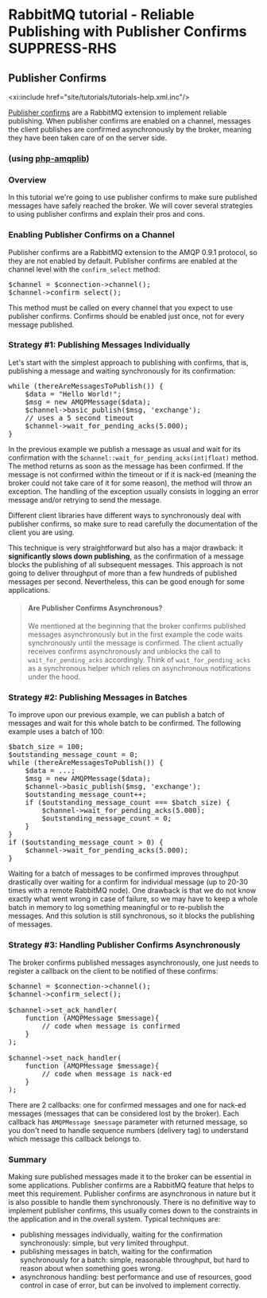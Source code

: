 <!--
Copyright (c) 2005-2023 Broadcom. All Rights Reserved. The term “Broadcom” refers to Broadcom Inc. and/or its subsidiaries.

All rights reserved. This program and the accompanying materials
are made available under the terms of the under the Apache License,
Version 2.0 (the "License”); you may not use this file except in compliance
with the License. You may obtain a copy of the License at

https://www.apache.org/licenses/LICENSE-2.0

Unless required by applicable law or agreed to in writing, software
distributed under the License is distributed on an "AS IS" BASIS,
WITHOUT WARRANTIES OR CONDITIONS OF ANY KIND, either express or implied.
See the License for the specific language governing permissions and
limitations under the License.
-->
# RabbitMQ tutorial - Reliable Publishing with Publisher Confirms SUPPRESS-RHS

## Publisher Confirms

<xi:include href="site/tutorials/tutorials-help.xml.inc"/>

[Publisher confirms](../confirms.html#publisher-confirms)
are a RabbitMQ extension to implement reliable
publishing. When publisher confirms are enabled on a channel,
messages the client publishes are confirmed asynchronously
by the broker, meaning they have been taken care of on the server
side.


### (using [php-amqplib](https://github.com/php-amqplib/php-amqplib))

### Overview

In this tutorial we're going to use publisher confirms to make
sure published messages have safely reached the broker. We will
cover several strategies to using publisher confirms and explain
their pros and cons.


### Enabling Publisher Confirms on a Channel

Publisher confirms are a RabbitMQ extension to the AMQP 0.9.1 protocol,
so they are not enabled by default. Publisher confirms are
enabled at the channel level with the `confirm_select` method:

<pre class="lang-php">
$channel = $connection->channel();
$channel->confirm_select();
</pre>

This method must be called on every channel that you expect to use publisher
confirms. Confirms should be enabled just once, not for every message published.

### Strategy #1: Publishing Messages Individually

Let's start with the simplest approach to publishing with confirms,
that is, publishing a message and waiting synchronously for its confirmation:

<pre class="lang-php">
while (thereAreMessagesToPublish()) {
    $data = "Hello World!";
    $msg = new AMQPMessage($data);
    $channel->basic_publish($msg, 'exchange');
    // uses a 5 second timeout
    $channel->wait_for_pending_acks(5.000);
}
</pre>

In the previous example we publish a message as usual and wait for its
confirmation with the `$channel::wait_for_pending_acks(int|float)` method.
The method returns as soon as the message has been confirmed. If the
message is not confirmed within the timeout or if it is nack-ed (meaning
the broker could not take care of it for some reason), the method will
throw an exception. The handling of the exception usually consists
in logging an error message and/or retrying to send the message.

Different client libraries have different ways to synchronously deal with publisher confirms,
so make sure to read carefully the documentation of the client you are using.

This technique is very straightforward but also has a major drawback:
it **significantly slows down publishing**, as the confirmation of a message blocks the publishing
of all subsequent messages. This approach is not going to deliver throughput of
more than a few hundreds of published messages per second. Nevertheless, this can be
good enough for some applications.

> #### Are Publisher Confirms Asynchronous?
>
> We mentioned at the beginning that the broker confirms published
> messages asynchronously but in the first example the code waits
> synchronously until the message is confirmed. The client actually
> receives confirms asynchronously and unblocks the call to `wait_for_pending_acks`
> accordingly. Think of `wait_for_pending_acks` as a synchronous helper
> which relies on asynchronous notifications under the hood.


### Strategy #2: Publishing Messages in Batches

To improve upon our previous example, we can publish a batch
of messages and wait for this whole batch to be confirmed.
The following example uses a batch of 100:

<pre class="lang-php">
$batch_size = 100;
$outstanding_message_count = 0;
while (thereAreMessagesToPublish()) {
    $data = ...;
    $msg = new AMQPMessage($data);
    $channel->basic_publish($msg, 'exchange');
    $outstanding_message_count++;
    if ($outstanding_message_count === $batch_size) {
        $channel->wait_for_pending_acks(5.000);
        $outstanding_message_count = 0;
    }
}
if ($outstanding_message_count > 0) {
    $channel->wait_for_pending_acks(5.000);
}
</pre>

Waiting for a batch of messages to be confirmed improves throughput drastically over
waiting for a confirm for individual message (up to 20-30 times with a remote RabbitMQ node).
One drawback is that we do not know exactly what went wrong in case of failure,
so we may have to keep a whole batch in memory to log something meaningful or
to re-publish the messages. And this solution is still synchronous, so it
blocks the publishing of messages.


### Strategy #3: Handling Publisher Confirms Asynchronously

The broker confirms published messages asynchronously, one just needs
to register a callback on the client to be notified of these confirms:

<pre class="lang-php">
$channel = $connection->channel();
$channel->confirm_select();

$channel->set_ack_handler(
    function (AMQPMessage $message){
        // code when message is confirmed
    }
);

$channel->set_nack_handler(
    function (AMQPMessage $message){
        // code when message is nack-ed
    }
);
</pre>

There are 2 callbacks: one for confirmed messages and one for nack-ed messages
(messages that can be considered lost by the broker). Each callback has
`AMQPMessage $message` parameter with returned message, so you don't need to
handle sequence numbers (delivery tag) to understand which message this callback belongs to.

### Summary

Making sure published messages made it to the broker can be essential in some applications.
Publisher confirms are a RabbitMQ feature that helps to meet this requirement. Publisher
confirms are asynchronous in nature but it is also possible to handle them synchronously.
There is no definitive way to implement publisher confirms, this usually comes down
to the constraints in the application and in the overall system. Typical techniques are:

 * publishing messages individually, waiting for the confirmation synchronously: simple, but very
 limited throughput.
 * publishing messages in batch, waiting for the confirmation synchronously for a batch: simple, reasonable
 throughput, but hard to reason about when something goes wrong.
 * asynchronous handling: best performance and use of resources, good control in case of error, but
 can be involved to implement correctly.
